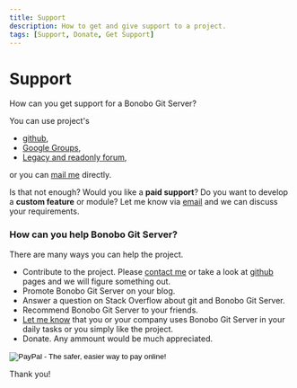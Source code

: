 ```yaml
---
title: Support
description: How to get and give support to a project.
tags: [Support, Donate, Get Support]
---
```


Support
=============================

How can you get support for a Bonobo Git Server?

You can use project's 

* [github](https://github.com/jakubgarfield/Bonobo-Git-Server),
* [Google Groups](https://groups.google.com/forum/#!forum/bonobo-git-server),
* [Legacy and readonly forum](http://forum.chodounsky.net/viewforum.php?f=7),

<p>or you can <a href="mailto:&#106;&#097;&#107;&#117;&#098;&#046;&#099;&#104;&#111;&#100;&#111;&#117;&#110;&#115;&#107;&#121;&#064;&#103;&#109;&#097;&#105;&#108;&#046;&#099;&#111;&#109;">mail me</a> directly.</p>

<p>Is that not enough? Would you like a <strong>paid support</strong>? Do you want to develop a <strong>custom feature</strong> or module? Let me know via <a href="mailto:&#106;&#097;&#107;&#117;&#098;&#046;&#099;&#104;&#111;&#100;&#111;&#117;&#110;&#115;&#107;&#121;&#064;&#103;&#109;&#097;&#105;&#108;&#046;&#099;&#111;&#109;">email</a> and we can discuss your requirements.</p>

### How can you help Bonobo Git Server?

There are many ways you can help the project.

<ul>
<li>Contribute to the project. Please <a href="mailto:&#106;&#097;&#107;&#117;&#098;&#046;&#099;&#104;&#111;&#100;&#111;&#117;&#110;&#115;&#107;&#121;&#064;&#103;&#109;&#097;&#105;&#108;&#046;&#099;&#111;&#109;">contact me</a> or take a look at <a href="https://github.com/jakubgarfield/Bonobo-Git-Server">github</a> pages and we will figure something out.</li>
<li>Promote Bonobo Git Server on your blog.</li>
<li>Answer a question on Stack Overflow about git and Bonobo Git Server.</li>
<li>Recommend Bonobo Git Server to your friends.</li>
<li><a href="mailto:&#106;&#097;&#107;&#117;&#098;&#046;&#099;&#104;&#111;&#100;&#111;&#117;&#110;&#115;&#107;&#121;&#064;&#103;&#109;&#097;&#105;&#108;&#046;&#099;&#111;&#109;">Let me know</a> that you or your company uses Bonobo Git Server in your daily tasks or you simply like the project.</li>
<li>Donate. Any ammount would be much appreciated.</li>
</ul>

<form action="https://www.paypal.com/cgi-bin/webscr" method="post" target="_top" class="text-center">
<input type="hidden" name="cmd" value="_s-xclick">
<input type="hidden" name="hosted_button_id" value="LDBBJBMZX7FN2">
<input type="image" src="https://www.paypalobjects.com/en_US/i/btn/btn_donateCC_LG.gif" border="0" name="submit" alt="PayPal - The safer, easier way to pay online!">
<img alt="" border="0" src="https://www.paypalobjects.com/en_US/i/scr/pixel.gif" width="1" height="1">
</form>

Thank you!
